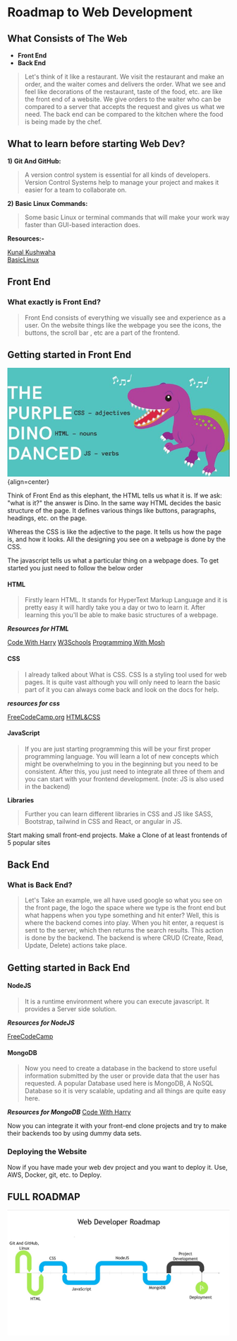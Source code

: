 <!-- @format -->

# **Roadmap to Web Development**

## What Consists of The Web

- **Front End**
- **Back End**

> Let's think of it like a restaurant. We visit the restaurant and make an order,
> and the waiter comes and delivers the order. What we see and feel like decorations of the
> restaurant, taste of the food, etc. are like the front end of a website. We give orders to the waiter who can be compared to a server that accepts the request and gives us what we need. The back end can be compared to the kitchen where the food is being made by the chef.

## What to learn before starting Web Dev?

**1)** **Git And GitHub:**

> A version control system is essential for all kinds of developers. Version Control Systems help to manage your project and makes it easier for a team to collaborate on.

**2)** **Basic Linux Commands:**

> Some basic Linux or terminal commands that will make your work way faster
> than GUI-based interaction does.

**Resources:-**

[Kunal Kushwaha](https://youtu.be/apGV9Kg7ics)  
[BasicLinux](https://youtu.be/ZtqBQ68cfJc)

## **Front End**

### What exactly is Front End?

> Front End consists of everything we visually see and experience as a user.
> On the website things like the webpage you see the icons, the buttons, the scroll bar
>, etc are a part of the frontend.

## **Getting started in Front End**

![FrontendExample](Assets/Dino1.jpg "Dino"){align=center}

Think of Front End as this elephant, the HTML tells us what it is. If we ask:
"what is it?" the answer is Dino. In the same way HTML decides the basic structure of the
page. It defines various things like buttons, paragraphs, headings, etc. on the page.

Whereas the CSS is like the adjective to the page. It tells us how the page is,
and how it looks. All the designing you see on a webpage is done by the CSS.

The javascript tells us what a particular thing on a webpage does.
To get started you just need to follow the below order

#### **HTML**

> Firstly learn HTML. It stands for HyperText Markup Language and it is pretty easy it will hardly take you a day or two to learn it. After learning this you'll be able to make basic structures of a webpage.

**_Resources for HTML_**

[Code With Harry](https://youtu.be/BsDoLVMnmZs)
[W3Schools](https://www.w3schools.com/html/)
[Programming With Mosh](https://youtu.be/qz0aGYrrlhU)

#### **CSS**

> I already talked about What is CSS. CSS Is a styling tool used for web pages. It is quite vast although you will only need to learn the basic part of it you can always come back and look on the docs for help.

**_resources for css_**

[FreeCodeCamp.org](https://youtu.be/OXGznpKZ_sA)
[HTML&CSS](https://youtu.be/G3e-cpL7ofc)

#### **JavaScript**

> If you are just starting programming this will be your first proper programming
> language. You will learn a lot of new concepts which might be overwhelming to you
> in the beginning but you need to be consistent. After this, you just need to
> integrate all three of them and you can start with your frontend development.
> (note: JS is also used in the backend)

**Libraries**

> Further you can learn different libraries in CSS and JS like SASS, Bootstrap, tailwind in CSS and React, or angular in JS.

Start making small front-end projects. Make a Clone of at least frontends of 5 popular sites

## **Back End**

### What is Back End?

> Let's Take an example, we all have used google so what you see on the front page,
> the logo the space where we type is the front end but what happens when you type
> something and hit enter? Well, this is where the backend comes into play. When you hit
> enter, a request is sent to the server, which then returns the search results. This
> action is done by the backend. The backend is where CRUD (Create, Read, Update, Delete)
> actions take place.

## **Getting started in Back End**

#### **NodeJS**

> It is a runtime environment where you can execute javascript. It provides a Server side solution.

**_Resources for NodeJS_**

[FreeCodeCamp](https://youtu.be/Oe421EPjeBE)

#### **MongoDB**

> Now you need to create a database in the backend to store useful information
> submitted by the user or provide data that the user has requested. A popular Database
> used here is MongoDB, A NoSQL Database so it is very scalable, updating and all
> things are quite easy here.

**_Resources for MongoDB_**
[Code With Harry](https://youtu.be/oSIv-E60NiU)

Now you can integrate it with your front-end clone projects and try to make their backends too by using dummy data sets.

### **Deploying the Website**

Now if you have made your web dev project and you want to deploy it. Use, AWS, Docker, git, etc. to Deploy.

## **FULL ROADMAP**

![Roadmap](Assets/WebDevRoadmap.jpg "Roadmap")
